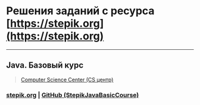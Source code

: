 # Решения заданий с ресурса [https://stepik.org](https://stepik.org)

---

## Java. Базовый курс 
> [Computer Science Center (CS центр)](https://stepik.org/org/compscicenter)
### [stepik.org](https://stepik.org/course/187/syllabus) | [GitHub (StepikJavaBasicCourse)](https://github.com/sergbelov/Stepik/tree/StepikJavaBasicCourse/StepikJavaBasicCourse)

